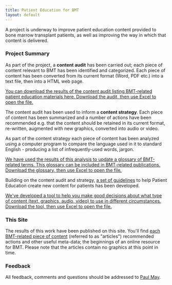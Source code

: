 ```yaml
---
title: Patient Education for BMT	
layout: default
---
```

A project is underway to improve patient education content provided to bone marrow transplant patients, as well as improving the way in which that content is delivered.</p>

### Project Summary
As part of the project, a **content audit** has been carried out; each piece of content relevant to BMT has been identified and categorized. Each piece of content has been converted from its current format (Word, PDF etc.) into a text file, then into a HTML web page. 

<div class="download"><a href="/bmt_contentaudit_pm2.xls"><span class="download-link"><div class="text">You can download the results of the content audit listing BMT-related patient education materials here. Download the audit, then use Excel to open the file.</div></span></a></div>

The content audit has been used to inform a **content strategy**. Each piece of content has been summarized and a number of actions have been recommended e.g. that the content should be retained in its current format, re-written, augmented with new graphics, converted into audio or video.  

As part of the content strategy each piece of content has been analyzed using a computer program to compare the language used in it to standard English - producing a list of infrequently-used words, jargon.

<div class="download"><a href="/guidelines/bmt_glossary.xls"><span class="download-link"><div class="text">We have used the results of this analysis to update a glossary of BMT-related terms. This glossary can be included in BMT-related publications. Download the glossary, then use Excel to open the file.</div></span></a></div>

Building on the content audit and strategy, [a set of guidelines](/guidelines) to help Patient Education create new content for patients has been developed. 

<div class="download"><a href="/guidelines/bmt_content_decisions.xls"><span class="download-link"><div class="text">We've developed a tool to help you make good decisions about what type of content (text, graphics, audio, video) to use in different circumstances. Download the tool, then use Excel to open the file.</div></span></a></div>

### This Site
The results of this work have been published on this site. You'll find <a href="/articles">each BMT-related piece of content</a> (referred to as "articles") recommended actions and other useful meta-data; the beginnings of an online resource for BMT. Please note that the articles contain no graphics at this point in time.

### Feedback 
All feedback, comments and questions should be addressed to <a href="mailto:mayp@mskcc.org">Paul May</a>.